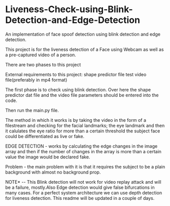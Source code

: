 # Liveness-Check-using-Blink-Detection-and-Edge-Detection
An implementation of face spoof detection using blink detection and edge detection.

This project is for the liveness detection of a Face using Webcam as well as a
pre-captured video of a person.

There are two phases to this project

External requirements to this project:
shape predictor file
test video file(preferably in mp4 format)

The first phase is to check using blink detection.
Over here the shape predictor dat file and the video file parameters should 
be entered into the code.

Then run the main.py file.

The method in which it works is by  taking the video in the form of a filestream
and checking for the facial landmarks; the eye landmark and then it calulates the eye ratio
for more than a certain threshold the subject face could be differentiated as live or fake.



EDGE DETECTION -  works by calculating the edge changes in the image array and then if the number of changes in the array is more than a certain value the image would be declared fake.

Problem -  the main problem with it is that it requires the subject to be a plain background with almost no background prop.


NOTE* -- This Blink detection will not work for video replay attack and will be a failure, mostly.Also
Edge detection would give false bifurcations in many cases.
For a perfect system architecture we can use depth detection for liveness detection.
This readme will be updated in a couple of days.
